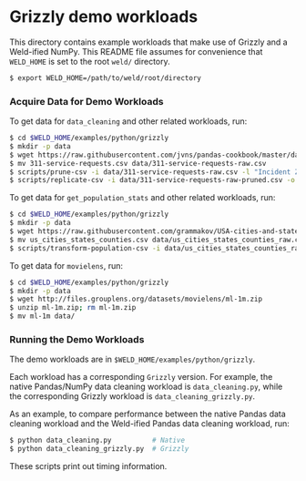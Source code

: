 # Grizzly demo workloads

This directory contains example workloads that make use of Grizzly and a Weld-ified NumPy.
This README file assumes for convenience that `WELD_HOME` is set to the root `weld/` directory.

```bash
$ export WELD_HOME=/path/to/weld/root/directory
```


### Acquire Data for Demo Workloads

To get data for `data_cleaning` and other related workloads, run:

```bash
$ cd $WELD_HOME/examples/python/grizzly
$ mkdir -p data
$ wget https://raw.githubusercontent.com/jvns/pandas-cookbook/master/data/311-service-requests.csv
$ mv 311-service-requests.csv data/311-service-requests-raw.csv
$ scripts/prune-csv -i data/311-service-requests-raw.csv -l "Incident Zip"
$ scripts/replicate-csv -i data/311-service-requests-raw-pruned.csv -o data/311-service-requests.csv -r 30
```

To get data for `get_population_stats` and other related workloads, run:

```bash
$ cd $WELD_HOME/examples/python/grizzly
$ mkdir -p data
$ wget https://raw.githubusercontent.com/grammakov/USA-cities-and-states/master/us_cities_states_counties.csv
$ mv us_cities_states_counties.csv data/us_cities_states_counties_raw.csv
$ scripts/transform-population-csv -i data/us_cities_states_counties_raw.csv -o data/us_cities_states_counties.csv -r 30
```

To get data for `movielens`, run:

```bash
$ cd $WELD_HOME/examples/python/grizzly
$ mkdir -p data
$ wget http://files.grouplens.org/datasets/movielens/ml-1m.zip
$ unzip ml-1m.zip; rm ml-1m.zip
$ mv ml-1m data/
```

### Running the Demo Workloads

The demo workloads are in `$WELD_HOME/examples/python/grizzly`.

Each workload has a corresponding `Grizzly` version. For example, the native Pandas/NumPy data cleaning workload is `data_cleaning.py`, while the corresponding Grizzly workload is `data_cleaning_grizzly.py`.


As an example, to compare performance between the native Pandas data cleaning workload and the Weld-ified Pandas data cleaning workload, run:

```bash
$ python data_cleaning.py          # Native
$ python data_cleaning_grizzly.py  # Grizzly
```

These scripts print out timing information.
